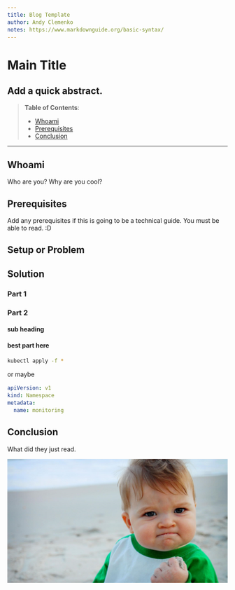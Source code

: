 ```yaml
---
title: Blog Template
author: Andy Clemenko
notes: https://www.markdownguide.org/basic-syntax/
---
```


# Main Title

Add a quick abstract.
---

> **Table of Contents**:
> * [Whoami](#whoami)
> * [Prerequisites](#prerequisites)
> * [Conclusion](#conclusion)

---

## Whoami

Who are you? Why are you cool?

## Prerequisites

Add any prerequisites if this is going to be a technical guide. You must be able to read. :D

## Setup or Problem

## Solution

### Part 1

### Part 2

#### sub heading

#### best part here

```bash
kubectl apply -f *
```

or maybe

```yaml
apiVersion: v1
kind: Namespace
metadata:
  name: monitoring
```

## Conclusion

What did they just read.

![success](img/success.jpg)
